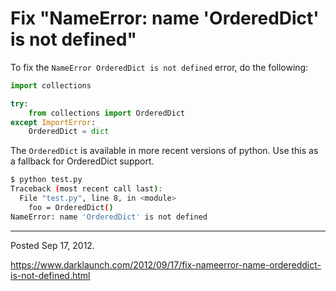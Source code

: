 # Fix "NameError: name 'OrderedDict' is not defined"

To fix the `NameError OrderedDict is not defined` error, do the following:

```python
import collections

try:
    from collections import OrderedDict
except ImportError:
    OrderedDict = dict
```

The `OrderedDict` is available in more recent versions of python. Use this as a fallback for OrderedDict support.

```bash
$ python test.py
Traceback (most recent call last):
  File "test.py", line 8, in <module>
    foo = OrderedDict()
NameError: name 'OrderedDict' is not defined
```

---

Posted Sep 17, 2012.

https://www.darklaunch.com/2012/09/17/fix-nameerror-name-ordereddict-is-not-defined.html